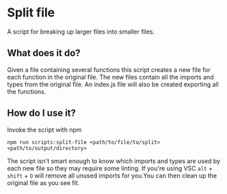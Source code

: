 # Split file

A script for breaking up larger files into smaller files.

## What does it do?

Given a file containing several functions this script creates a new file for each function in the original file. The new files contain all the imports and types from the original file. An index.js file will also be created exporting all the functions.

## How do I use it?

Invoke the script with npm

`npm run scripts:split-file <path/to/file/to/split> <path/to/output/directory>`

The script isn't smart enough to know which imports and types are used by each new file so they may require some linting. If you're using VSC `alt` + `shift` + `O` will remove all unused imports for you.You can then clean up the original file as you see fit.